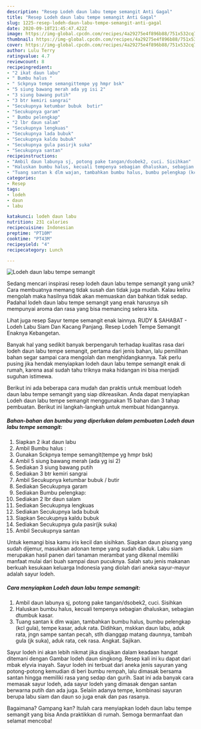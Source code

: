 ```yaml
---
description: "Resep Lodeh daun labu tempe semangit Anti Gagal"
title: "Resep Lodeh daun labu tempe semangit Anti Gagal"
slug: 1225-resep-lodeh-daun-labu-tempe-semangit-anti-gagal
date: 2020-09-18T21:45:47.422Z
image: https://img-global.cpcdn.com/recipes/4a29275e4f896b88/751x532cq70/lodeh-daun-labu-tempe-semangit-foto-resep-utama.jpg
thumbnail: https://img-global.cpcdn.com/recipes/4a29275e4f896b88/751x532cq70/lodeh-daun-labu-tempe-semangit-foto-resep-utama.jpg
cover: https://img-global.cpcdn.com/recipes/4a29275e4f896b88/751x532cq70/lodeh-daun-labu-tempe-semangit-foto-resep-utama.jpg
author: Lulu Terry
ratingvalue: 4.7
reviewcount: 8
recipeingredient:
- "2 ikat daun labu"
- " Bumbu halus "
- " Sckpnya tempe semangittempe yg hmpr bsk"
- "5 siung bawang merah ada yg isi 2"
- "3 siung bawang putih"
- "3 btr kemiri sangrai"
- "Secukupnya ketumbar bubuk  butir"
- "Secukupnya garam"
- " Bumbu pelengkap"
- "2 lbr daun salam"
- "Secukupnya lengkuas"
- "Secukupnya lada bubuk"
- "Secukupnya kaldu bubuk"
- "Secukupnya gula pasirjk suka"
- "Secukupnya santan"
recipeinstructions:
- "Ambil daun labunya sj, potong pake tangan/dsobek2, cuci. Sisihkan"
- "Haluskan bumbu halus, kecuali tempenya sebagian dhaluskan, sebagian dtumbuk kasar."
- "Tuang santan k dlm wajan, tambahkan bumbu halus, bumbu pelengkap (kcl gula), tempe kasar, aduk rata. Didihkan, mskkan daun labu, aduk rata, jngn sampe santan pecah, stlh dianggap matang daunnya, tambah gula (jk suka), aduk rata, cek rasa. Angkat. Sajikan."
categories:
- Resep
tags:
- lodeh
- daun
- labu

katakunci: lodeh daun labu 
nutrition: 231 calories
recipecuisine: Indonesian
preptime: "PT10M"
cooktime: "PT43M"
recipeyield: "4"
recipecategory: Lunch

---
```



![Lodeh daun labu tempe semangit](https://img-global.cpcdn.com/recipes/4a29275e4f896b88/751x532cq70/lodeh-daun-labu-tempe-semangit-foto-resep-utama.jpg)

Sedang mencari inspirasi resep lodeh daun labu tempe semangit yang unik? Cara membuatnya memang tidak susah dan tidak juga mudah. Kalau keliru mengolah maka hasilnya tidak akan memuaskan dan bahkan tidak sedap. Padahal lodeh daun labu tempe semangit yang enak harusnya sih mempunyai aroma dan rasa yang bisa memancing selera kita.

Lihat juga resep Sayur tempe semangit enak lainnya. RUDY &amp; SAHABAT - Lodeh Labu Siam Dan Kacang Panjang. Resep Lodeh Tempe Semangit Enaknya Kebangetan.

Banyak hal yang sedikit banyak berpengaruh terhadap kualitas rasa dari lodeh daun labu tempe semangit, pertama dari jenis bahan, lalu pemilihan bahan segar sampai cara mengolah dan menghidangkannya. Tak perlu pusing jika hendak menyiapkan lodeh daun labu tempe semangit enak di rumah, karena asal sudah tahu triknya maka hidangan ini bisa menjadi suguhan istimewa.


Berikut ini ada beberapa cara mudah dan praktis untuk membuat lodeh daun labu tempe semangit yang siap dikreasikan. Anda dapat menyiapkan Lodeh daun labu tempe semangit menggunakan 15 bahan dan 3 tahap pembuatan. Berikut ini langkah-langkah untuk membuat hidangannya.

<!--inarticleads1-->

##### Bahan-bahan dan bumbu yang diperlukan dalam pembuatan Lodeh daun labu tempe semangit:

1. Siapkan 2 ikat daun labu
1. Ambil  Bumbu halus :
1. Gunakan  Sckpnya tempe semangit(tempe yg hmpr bsk)
1. Ambil 5 siung bawang merah (ada yg isi 2)
1. Sediakan 3 siung bawang putih
1. Sediakan 3 btr kemiri sangrai
1. Ambil Secukupnya ketumbar bubuk / butir
1. Sediakan Secukupnya garam
1. Sediakan  Bumbu pelengkap:
1. Sediakan 2 lbr daun salam
1. Sediakan Secukupnya lengkuas
1. Sediakan Secukupnya lada bubuk
1. Siapkan Secukupnya kaldu bubuk
1. Sediakan Secukupnya gula pasir(jk suka)
1. Ambil Secukupnya santan


Untuk kemangi bisa kamu iris kecil dan sisihkan. Siapkan daun pisang yang sudah dijemur, masukkan adonan tempe yang sudah diaduk. Labu siam merupakan hasil panen dari tanaman merambat yang dikenal memiliki manfaat mulai dari buah sampai daun pucuknya. Salah satu jenis makanan berkuah kesukaan keluarga Indonesia yang diolah dari aneka sayur-mayur adalah sayur lodeh. 

<!--inarticleads2-->

##### Cara menyiapkan Lodeh daun labu tempe semangit:

1. Ambil daun labunya sj, potong pake tangan/dsobek2, cuci. Sisihkan
1. Haluskan bumbu halus, kecuali tempenya sebagian dhaluskan, sebagian dtumbuk kasar.
1. Tuang santan k dlm wajan, tambahkan bumbu halus, bumbu pelengkap (kcl gula), tempe kasar, aduk rata. Didihkan, mskkan daun labu, aduk rata, jngn sampe santan pecah, stlh dianggap matang daunnya, tambah gula (jk suka), aduk rata, cek rasa. Angkat. Sajikan.


Sayur lodeh ini akan lebih nikmat jika disajikan dalam keadaan hangat ditemani dengan Gambar lodeh daun singkong. Resep kali ini ku dapat dari mbak elyvia inayah. Sayur lodeh ini terbuat dari aneka jenis sayuran yang potong-potong kemudian di beri bumbu rempah, lalu dimasak bersama santan hingga memiliki rasa yang sedap dan gurih. Saat ini ada banyak cara memasak sayur lodeh, ada sayur lodeh yang dimasak dengan santan berwarna putih dan ada juga. Selaiin adanya tempe, kombinasi sayuran berupa labu siam dan daun so juga enak dan pas rasanya. 

Bagaimana? Gampang kan? Itulah cara menyiapkan lodeh daun labu tempe semangit yang bisa Anda praktikkan di rumah. Semoga bermanfaat dan selamat mencoba!
